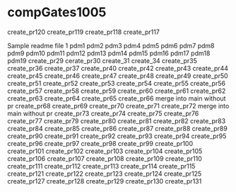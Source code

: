 # compGates1005
create_pr120
create_pr119
create_pr118
create_pr117

Sample readme file
1
pdm1
pdm2
pdm3
pdm4
pdm5
pdm6
pdm7
pdm8
pdm9
pdm10
pdm11
pdm12
pdm13
pdm14
pdm15
pdm16
pdm17
pdm18
pdm19
create_pr29
cerate_pr30
create_31
create_34
create_pr35
create_pr36
create_pr37
create_pr40
create_pr42
create_pr43
create_pr44
create_pr45
create_pr46
create_pr47
create_pr48
create_pr49
create_pr50
create_pr51
create_pr52
create_pr53
create_pr54
create_pr55
create_pr56
create_pr57
create_pr58
create_pr59
create_pr60
create_pr61
create_pr62
create_pr63
create_pr64
create_pr65
create_pr66
merge into main without pr
create_pr68
create_pr69
create_pr70
create_pr71
create_pr72
merge into main without pr
create_pr73
create_pr74
create_pr75
create_pr76
create_pr77
create_pr79
create_pr80
create_pr81
create_pr82
create_pr83
create_pr84
create_pr85
create_pr86
create_pr87
create_pr88
create_pr89
create_pr90
create_pr91
create_pr92
create_pr93
create_pr94
create_pr95
create_pr96
create_pr97
create_pr98
create_pr99
create_pr100
create_pr101
create_pr102
create_pr103
create_pr104
create_pr105
create_pr106
create_pr107
create_pr108
create_pr109
create_pr110
create_pr111
create_pr112
create_pr113
create_pr114
create_pr115
create_pr121
create_pr122
create_pr123
create_pr124
create_pr125
create_pr127
create_pr128
create_pr129
create_pr130
create_pr131
